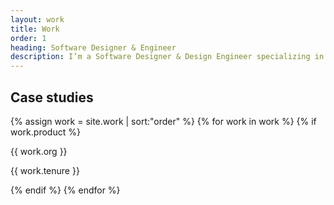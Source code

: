 ```yaml
---
layout: work
title: Work
order: 1
heading: Software Designer & Engineer
description: I’m a Software Designer & Design Engineer specializing in designer / developer tooling and design systems. I ask questions, search for answers, and learn how to build new things on the internet.
---
```


<section class="c-grid__section">
  <!-- <h4 class="c-eyebrow">Case Studies</h4> -->
  <h2>Case studies</h2>
  <div class="c-grid__work">
    {% assign work = site.work | sort:"order" %}
    {% for work in work %}
    {% if work.product %}
      <div class="c-grid__work--image">
        <a class="c-grid__work--link" href="{{ work.url | prepend: site.baseurl }}" aria-label="{{ work.org }}">
          <img class="c-grid__work--thumbnail" src="..{{ work.logo }}" alt="">
        </a>
        <p class="c-grid__work--title">{{ work.org }}</p>
        <p class="c-grid__work--description">{{ work.tenure }}</p>
      </div>
    {% endif %}
    {% endfor %}
  </div>
</section>

<!-- <hr>

<section class="c-grid__section">
  <h4 class="c-eyebrow">Case Studies</h4>
  <h2>Design Systems</h2>
  <div class="c-grid__work">
    {% assign work = site.work | sort:"order" %}
    {% for work in work %}
    {% if work.systems %}
      <div class="c-grid__work--image">
        <a class="c-grid__work--link" href="{{ work.url | prepend: site.baseurl }}" aria-label="{{ work.org }}">
          <img class="c-grid__work--thumbnail" src="..{{ work.logo }}" alt="">
        </a>
        <p class="c-grid__work--title">{{ work.org }}</p>
        <p class="c-grid__work--description">{{ work.tenure }}</p>
      </div>
    {% endif %}
    {% endfor %}
  </div>
</section> -->